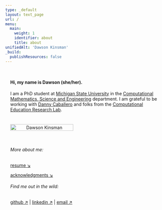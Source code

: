 ```yaml
---
type: _default
layout: text_page
url: /
menu:
  main:
    weight: 1
    identifier: about
    title: about
unifiedAlt: 'Dawson Kinsman'
_build:
  publishResources: false
---
```

<style>
/* ONLY affect content area, not layout containers */
.about-wrapper {
  display: flex;
  flex-wrap: wrap;
  gap: 1.5rem;
  align-items: flex-start;
  max-width: 700px;
  /* margin: 0 auto; */
  padding: 1rem;
  /* box-sizing: border-box; */
}

.about-text {
  flex: 1 1 300px;
  min-width: 250px;
}

.about-image {
  flex: 0 0 200px;
  min-width: 200px;
  text-align: center;
}

.about-image img {
  width: 100%;
  max-width: 200px;
  height: auto;
  /* border-radius: 8px; */
}
</style>

<div class="about-wrapper">

  <div class="about-text">
<h4>Hi, my name is Dawson (she/her).</h4> 

I am a PhD student at <u>[Michigan State University](https://msu.edu)</u> in the <u>[Computational Mathematics, Science and Engineering](https://cmse.msu.edu)</u> department. I am grateful to be working with <u>[Danny Caballero](https://dannycaballero.info)</u> and folks from the <u>[Computational Education Research Lab](https://msu-cerl.github.io)</u>.

  </div>
    <div class="about-image">
      <img src="/files/me.png" alt="Dawson Kinsman">
    </div>

  </div>

<div class="about-wrapper">

  <div class="about-text">
<h6>More about me:</h6>

[resume ↘︎](/about/resume/)

[acknowledgments ↘︎](/about/credit/)

<h6>Find me out in the wild:</h6>

[github ↗](https://github.com/dkinsman) | 
[linkedin ↗](https://www.linkedin.com/in/dawson-kinsman-a677951b4/) | 
[email ↗](mailto:dkinsman@msu.edu)
</div>
</div>